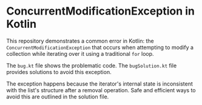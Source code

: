 # ConcurrentModificationException in Kotlin

This repository demonstrates a common error in Kotlin: the `ConcurrentModificationException` that occurs when attempting to modify a collection while iterating over it using a traditional `for` loop.

The `bug.kt` file shows the problematic code.  The `bugSolution.kt` file provides solutions to avoid this exception.

The exception happens because the iterator's internal state is inconsistent with the list's structure after a removal operation.  Safe and efficient ways to avoid this are outlined in the solution file.